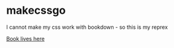 # makecssgo

I cannot make my css work with bookdown - so this is my reprex

[Book lives here](https://jillymackay.github.io/makecssgo/)